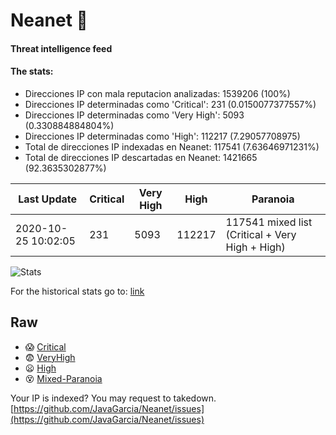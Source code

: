 # Neanet :hocho:
#### Threat intelligence feed
#### The stats:

- Direcciones IP con mala reputacion analizadas: 1539206 (100%)
- Direcciones IP determinadas como 'Critical':  231 (0.0150077377557%)
- Direcciones IP determinadas como 'Very High':  5093 (0.330884884804%)
- Direcciones IP determinadas como 'High':  112217 (7.29057708975)
- Total de direcciones IP indexadas en Neanet:  117541 (7.63646971231%)
- Total de direcciones IP descartadas en Neanet:  1421665 (92.3635302877%)

| Last Update | Critical | Very High | High | Paranoia |
| --- | --- | --- | --- | --- |
| 2020-10-25 10:02:05 | 231 | 5093 | 112217 | 117541 mixed list (Critical + Very High + High)|

![Stats](https://docs.google.com/spreadsheets/d/e/2PACX-1vSnaNMIXVabIpDJjufMlzH7poXnshF3mgd8Is1g9ytUEzVsP5my4Trn8f-xkoLLQ38xpL3HtmUexLo6/pubchart?oid=501124687&format=image)

For the historical stats go to: [link](/stats.csv)
## Raw
- :scream: [Critical](https://raw.githubusercontent.com/JavaGarcia/Neanet/master/blacklists/neanet_critical.txt)
- :fearful: [VeryHigh](https://raw.githubusercontent.com/JavaGarcia/Neanet/master/blacklists/neanet_veryHigh.txtt)
- :frowning: [High](https://raw.githubusercontent.com/JavaGarcia/Neanet/master/blacklists/neanet_high.txt)
- :dizzy_face: [Mixed-Paranoia](https://raw.githubusercontent.com/JavaGarcia/Neanet/master/blacklists/neanet_all.txt)


Your IP is indexed? You may request to takedown. [https://github.com/JavaGarcia/Neanet/issues](https://github.com/JavaGarcia/Neanet/issues)

























































































































































































































































































































































































































































































































































































































































































































































































































































































































































































































































































































































































































































































































































































































































































































































































































































































































